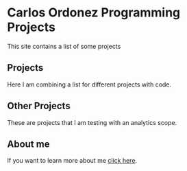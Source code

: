 # Carlos Ordonez Programming Projects
This site contains a list of some projects
## Projects
Here I am combining a list for different projects with code. 
## Other Projects
These are projects that I am testing with an analytics scope.

## About me
If you want to learn more about me [click here](https://carordo.github.io/about1.md).
